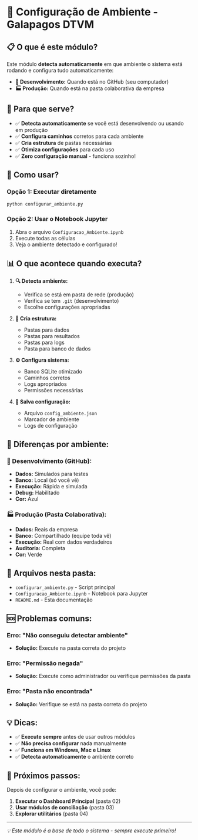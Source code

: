 # 🔧 Configuração de Ambiente - Galapagos DTVM

## 📋 **O que é este módulo?**

Este módulo **detecta automaticamente** em que ambiente o sistema está rodando e configura tudo automaticamente:

- **🔧 Desenvolvimento:** Quando está no GitHub (seu computador)
- **🏭 Produção:** Quando está na pasta colaborativa da empresa

## 🎯 **Para que serve?**

- ✅ **Detecta automaticamente** se você está desenvolvendo ou usando em produção
- ✅ **Configura caminhos** corretos para cada ambiente
- ✅ **Cria estrutura** de pastas necessárias
- ✅ **Otimiza configurações** para cada uso
- ✅ **Zero configuração manual** - funciona sozinho!

## 🚀 **Como usar?**

### **Opção 1: Executar diretamente**
```bash
python configurar_ambiente.py
```

### **Opção 2: Usar o Notebook Jupyter**
1. Abra o arquivo `Configuracao_Ambiente.ipynb`
2. Execute todas as células
3. Veja o ambiente detectado e configurado!

## 📊 **O que acontece quando executa?**

1. **🔍 Detecta ambiente:**
   - Verifica se está em pasta de rede (produção)
   - Verifica se tem `.git` (desenvolvimento)
   - Escolhe configurações apropriadas

2. **📁 Cria estrutura:**
   - Pastas para dados
   - Pastas para resultados
   - Pastas para logs
   - Pasta para banco de dados

3. **⚙️ Configura sistema:**
   - Banco SQLite otimizado
   - Caminhos corretos
   - Logs apropriados
   - Permissões necessárias

4. **💾 Salva configuração:**
   - Arquivo `config_ambiente.json`
   - Marcador de ambiente
   - Logs de configuração

## 🎨 **Diferenças por ambiente:**

### **🔧 Desenvolvimento (GitHub):**
- **Dados:** Simulados para testes
- **Banco:** Local (só você vê)
- **Execução:** Rápida e simulada
- **Debug:** Habilitado
- **Cor:** Azul

### **🏭 Produção (Pasta Colaborativa):**
- **Dados:** Reais da empresa
- **Banco:** Compartilhado (equipe toda vê)
- **Execução:** Real com dados verdadeiros
- **Auditoria:** Completa
- **Cor:** Verde

## 📁 **Arquivos nesta pasta:**

- `configurar_ambiente.py` - Script principal
- `Configuracao_Ambiente.ipynb` - Notebook para Jupyter
- `README.md` - Esta documentação

## 🆘 **Problemas comuns:**

### **Erro: "Não conseguiu detectar ambiente"**
- **Solução:** Execute na pasta correta do projeto

### **Erro: "Permissão negada"**
- **Solução:** Execute como administrador ou verifique permissões da pasta

### **Erro: "Pasta não encontrada"**
- **Solução:** Verifique se está na pasta correta do projeto

## 💡 **Dicas:**

- ✅ **Execute sempre** antes de usar outros módulos
- ✅ **Não precisa configurar** nada manualmente
- ✅ **Funciona em Windows, Mac e Linux**
- ✅ **Detecta automaticamente** o ambiente correto

## 🔗 **Próximos passos:**

Depois de configurar o ambiente, você pode:
1. **Executar o Dashboard Principal** (pasta 02)
2. **Usar módulos de conciliação** (pasta 03)
3. **Explorar utilitários** (pasta 04)

---
*💡 Este módulo é a base de todo o sistema - sempre execute primeiro!*

